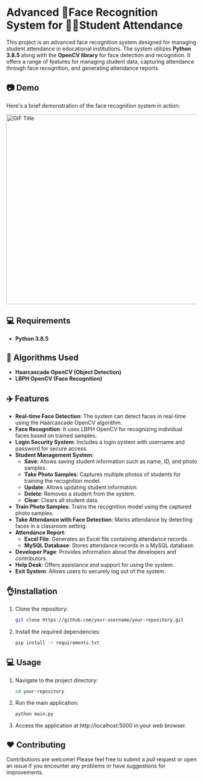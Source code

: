 # Advanced 🙂Face Recognition System for 🧑‍🎓Student Attendance

This project is an advanced face recognition system designed for managing student attendance in educational institutions. The system utilizes **Python 3.8.5** along with the **OpenCV library** for face detection and recognition. It offers a range of features for managing student data, capturing attendance through face recognition, and generating attendance reports.

## 📷 Demo
Here's a brief demonstration of the face recognition system in action:

<img align="center" src="FRAS Video.gif" alt="GIF Title" width="1000" height="500">

## 💻 Requirements

- **Python 3.8.5**

## 🧐 Algorithms Used

- **Haarcascade OpenCV (Object Detection)**
- **LBPH OpenCV (Face Recognition)**

## ✈️ Features

- **Real-time Face Detection**: The system can detect faces in real-time using the Haarcascade OpenCV algorithm.
- **Face Recognition**: It uses LBPH OpenCV for recognizing individual faces based on trained samples.
- **Login Security System**: Includes a login system with username and password for secure access.
- **Student Management System**:
  - **Save**: Allows saving student information such as name, ID, and photo samples.
  - **Take Photo Samples**: Captures multiple photos of students for training the recognition model.
  - **Update**: Allows updating student information.
  - **Delete**: Removes a student from the system.
  - **Clear**: Clears all student data.
- **Train Photo Samples**: Trains the recognition model using the captured photo samples.
- **Take Attendance with Face Detection**: Marks attendance by detecting faces in a classroom setting.
- **Attendance Report**:
  - **Excel File**: Generates an Excel file containing attendance records.
  - **MySQL Database**: Stores attendance records in a MySQL database.
- **Developer Page**: Provides information about the developers and contributors.
- **Help Desk**: Offers assistance and support for using the system.
- **Exit System**: Allows users to securely log out of the system.

## 👌Installation

1. Clone the repository:

    ```bash
    git clone https://github.com/your-username/your-repository.git

2. Install the required dependencies:

    ```bash
    pip install -r requirements.txt

## 💻 Usage
1. Navigate to the project directory:

    ```bash
    cd your-repository

2. Run the main application:

    ```bash
    python main.py

3. Access the application at http://localhost:5000 in your web browser.


## ❤️ Contributing
Contributions are welcome! Please feel free to submit a pull request or open an issue if you encounter any problems or have suggestions for improvements.
